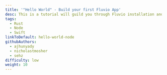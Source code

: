 ```yaml
---
title: '"Hello World" - Build your first Fluvio App'
desc: This is a tutorial will guild you through Fluvio installation and a step-by-step on how to create a simple data streaming App.
tags:
  - Rust
  - Node
  - Swift
linkToDefault: hello-world-node
githubAuthors:
  - ajhunyady
  - nicholastmosher
  - sehz
difficulty: low
weight: 10
---
```

